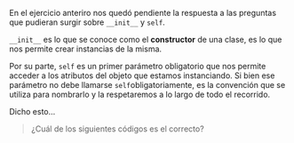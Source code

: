 En el ejercicio anteriro nos quedó pendiente la respuesta a las preguntas que pudieran surgir sobre `__init__` y `self`.

`__init__` es lo que se conoce como el **constructor** de una clase, es lo que nos permite crear instancias de la misma.

Por su parte, `self` es un primer parámetro obligatorio que nos permite acceder a los atributos del objeto que estamos instanciando. Si bien ese parámetro no debe llamarse `self`obligatoriamente, es la convención que se utiliza para nombrarlo y la respetaremos a lo largo de todo el recorrido.

Dicho esto…

> ¿Cuál de los siguientes códigos es el correcto?